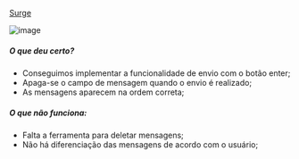 [Surge](http://various-horn.surge.sh/)

![image](https://user-images.githubusercontent.com/84832122/126072564-877f3e86-acda-49a6-81d0-39c7c9c2fabc.png)


##### O que deu certo?
* Conseguimos implementar a funcionalidade de envio com o botão enter;
* Apaga-se o campo de mensagem quando o envio é realizado;
* As mensagens aparecem na ordem correta;

##### O que não funciona:
* Falta a ferramenta para deletar mensagens;
* Não há diferenciação das mensagens de acordo com o usuário;
